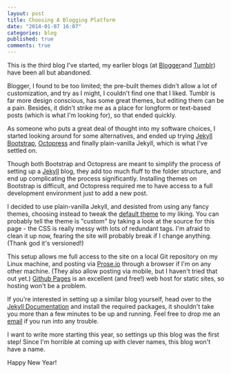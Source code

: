 ```yaml
---
layout: post
title: Choosing A Blogging Platform
date: "2014-01-07 16:07"
categories: blog
published: true
comments: true
---
```


This is the third blog I've started, my earlier blogs (at [Blogger](http://paanini.blogspot.in)and [Tumblr](http://paanini.tumblr.com)) have been all but abandoned.

Blogger, I found to be too limited; the pre-built themes didn't allow a lot of customization, and try as I might, I couldn't find one that I liked. Tumblr is far more design conscious, has some great themes, but editing them can be a pain. Besides, it didn't strike me as a place for longform or text-based posts (which is what I'm looking for), so that ended quickly.

As someone who puts a great deal of thought into my software choices, I started looking around for some alternatives, and ended up trying [Jekyll Bootstrap](http://jekyllbootstrap.com/), [Octopress](http://octopress.org) and finally plain-vanilla Jekyll, which is what I've settled on.

Though both Bootstrap and Octopress are meant to simplify the process of setting up a [Jekyll](http://jekyllrb.com/) blog, they add too much fluff to the folder structure, and end up complicating the process significantly. Installing themes on Bootstrap is difficult, and Octopress required me to have access to a full development environment just to add a new post.

I decided to use plain-vanilla Jekyll, and desisted from using any fancy themes, choosing instead to tweak the [default theme](http://github.com/mojombo/jekyll) to my liking. You can probably tell the theme is "custom" by taking a look at the source for this page - the CSS is really messy with lots of redundant tags. I'm afraid to clean it up now, fearing the site will probably break if I change anything. (Thank god it's versioned!) 

This setup allows me full access to the site on a local Git repository on my Linux machine, and posting via [Prose.io](http://prose.io) through a browser if I'm on any other machine. (They also allow posting via mobile, but I haven't tried that out yet.) [Github Pages](http://pages.github.com/) is an excellent (and free!) web host for static sites, so hosting won't be a problem.

If you're interested in setting up a similar blog yourself, head over to the [Jekyll Documentation](http://jekyllrb.com/docs/installation/) and install the required packages, it shouldn't take you more than a few minutes to be up and running. Feel free to drop me an [email](mailto:hello@paanini.me) if you run into any trouble.

I want to write more starting this year, so settings up this blog was the first step! Since I'm horrible at coming up with clever names, this blog won't have a name.

Happy New Year!
